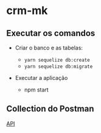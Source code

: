 # crm-mk

## Executar os comandos

- Criar o banco e as tabelas:
  - `yarn sequelize db:create`
  - `yarn sequelize db:migrate`

- Executar a aplicação
  - npm start

## Collection do Postman

[API](https://www.getpostman.com/collections/29efec9db081e71ae31f)
